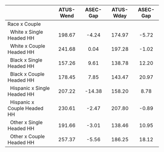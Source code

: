 
|                      |    ATUS-Wend |     ASEC-Gap |    ATUS-Wday |     ASEC-Gap |
| -------------------- | :----------: | :----------: | :----------: | :----------: |
| Race x Couple        |              |              |              |              |
| &nbsp;&nbsp;White x Single Headed HH |       198.67 |        -4.24 |       174.97 |        -5.72 |
| &nbsp;&nbsp;White x Couple Headed HH |       241.68 |         0.04 |       197.28 |        -1.02 |
| &nbsp;&nbsp;Black x Single Headed HH |       157.26 |         9.61 |       138.78 |        12.20 |
| &nbsp;&nbsp;Black x Couple Headed HH |       178.45 |         7.85 |       143.47 |        20.97 |
| &nbsp;&nbsp;Hispanic x Single Headed HH |       207.22 |       -14.38 |       158.20 |         8.78 |
| &nbsp;&nbsp;Hispanic x Couple Headed HH |       230.61 |        -2.47 |       207.80 |        -0.89 |
| &nbsp;&nbsp;Other x Single Headed HH |       191.66 |        -3.01 |       138.46 |        10.95 |
| &nbsp;&nbsp;Other x Couple Headed HH |       257.37 |        -5.56 |       186.25 |        18.12 |

